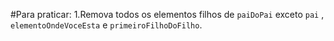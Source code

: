 #Para praticar:
1.Remova todos os elementos filhos de `paiDoPai` exceto `pai` , `elementoOndeVoceEsta` e `primeiroFilhoDoFilho`.